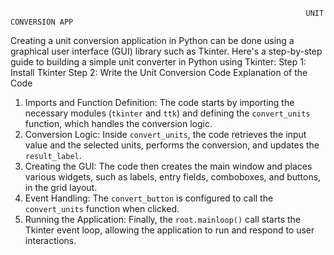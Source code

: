                                                                       UNIT CONVERSION APP
Creating a unit conversion application in Python can be done using a graphical user interface (GUI) library such as Tkinter. Here's a step-by-step guide to building a simple unit converter in Python using Tkinter:
Step 1: Install Tkinter
Step 2: Write the Unit Conversion Code
Explanation of the Code
1. Imports and Function Definition: The code starts by importing the necessary modules (`tkinter` and `ttk`) and defining the `convert_units` function, which handles the conversion logic.
2. Conversion Logic: Inside `convert_units`, the code retrieves the input value and the selected units, performs the conversion, and updates the `result_label`.
3. Creating the GUI: The code then creates the main window and places various widgets, such as labels, entry fields, comboboxes, and buttons, in the grid layout.
4. Event Handling: The `convert_button` is configured to call the `convert_units` function when clicked.
5. Running the Application: Finally, the `root.mainloop()` call starts the Tkinter event loop, allowing the application to run and respond to user interactions.

